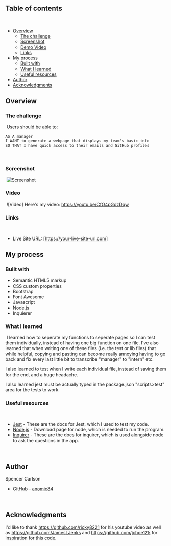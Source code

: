 ## Table of contents
​
- [Overview](#overview)
  - [The challenge](#the-challenge)
  - [Screenshot](#screenshot)
  - [Demo Video](#Video)
  - [Links](#links)
- [My process](#my-process)
  - [Built with](#built-with)
  - [What I learned](#what-i-learned)
  - [Useful resources](#useful-resources)
- [Author](#author)
- [Acknowledgments](#acknowledgments)


## Overview

### The challenge
​
Users should be able to:
​
```md
AS A manager
I WANT to generate a webpage that displays my team's basic info
SO THAT I have quick access to their emails and GitHub profiles
```
​
### Screenshot
​
![Screenshot](https://imgur.com/a/O4i8K1L)

### Video
​
![Video] Here's my video: https://youtu.be/CfO4pGdzDqw

### Links
​
- Live Site URL: [https://your-live-site-url.com]
​
## My process
### Built with

- Semantic HTML5 markup
- CSS custom properties
- Bootstrap
- Font Awesome
- Javascript
- Node.js
- Inquierer
​
### What I learned
​
I learned how to seperate my functions to seperate pages so I can test them individually, instead of having one big function on one file. I've also learned that when writing one of these files (i.e. the test or lib files) that while helpful, copying and pasting can become really annoying having to go back and fix every last little bit to transcribe "manager" to "intern" etc. 

I also learned to test when I write each individual file, instead of saving them for the end, and a huge headache.

I also learned jest must be actually typed in the package.json "scripts>test" area for the tests to work.

### Useful resources
​
- [Jest](https://jestjs.io/docs/getting-started) - These are the docs for Jest, which I used to test my code.
- [Node.js](https://nodejs.org/en/download/) - Download page for node, which is needed to run the program.
- [Inquirer](https://www.npmjs.com/package/inquirer) - These are the docs for inquirer, which is used alongside node to ask the questions in the app. 
​

​
## Author
  Spencer Carlson
- GitHub - [anomic84](https://github.com/anomic84)
​

​
## Acknowledgments

I'd like to thank https://github.com/ricky8221 for his youtube video as well as https://github.com/JamesLJenks and https://github.com/jchoe125 for inspiration for this code.
​
